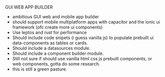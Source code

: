 GUI WEB APP BUILDER
- ambitious GUI web and mobile app builder 
- should support mobile multiplatform apps with capacitor and the ionic ui framework (ofc create more ui components)
- Use leptos and rust for performance
- Should include code snipets (i guess vanilla js) to populate prebuilt ui data-components as tables or cards.
- Should include a datasources module.
- Should include a component builder module.
- Still not sure if should use vanilla html css js prebuilt components, or web components, gotta do some research.
- this is still a green pasture.

